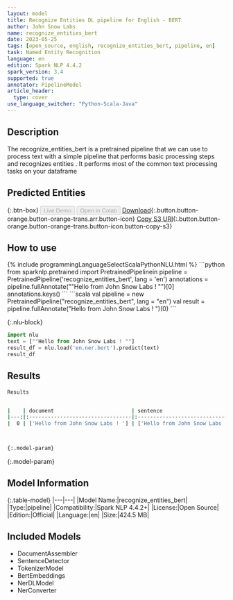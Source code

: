 ```yaml
---
layout: model
title: Recognize Entities DL pipeline for English - BERT
author: John Snow Labs
name: recognize_entities_bert
date: 2023-05-25
tags: [open_source, english, recognize_entities_bert, pipeline, en]
task: Named Entity Recognition
language: en
edition: Spark NLP 4.4.2
spark_version: 3.4
supported: true
annotator: PipelineModel
article_header:
  type: cover
use_language_switcher: "Python-Scala-Java"
---
```


## Description

The recognize_entities_bert is a pretrained pipeline that we can use to process text with a simple pipeline that performs basic processing steps 
and recognizes entities .
It performs most of the common text processing tasks on your dataframe

## Predicted Entities



{:.btn-box}
<button class="button button-orange" disabled>Live Demo</button>
<button class="button button-orange" disabled>Open in Colab</button>
[Download](https://s3.amazonaws.com/auxdata.johnsnowlabs.com/public/models/recognize_entities_bert_en_4.4.2_3.4_1685041284903.zip){:.button.button-orange.button-orange-trans.arr.button-icon}
[Copy S3 URI](s3://auxdata.johnsnowlabs.com/public/models/recognize_entities_bert_en_4.4.2_3.4_1685041284903.zip){:.button.button-orange.button-orange-trans.button-icon.button-copy-s3}

## How to use



<div class="tabs-box" markdown="1">
{% include programmingLanguageSelectScalaPythonNLU.html %}
```python
from sparknlp.pretrained import PretrainedPipelinein
pipeline = PretrainedPipeline('recognize_entities_bert', lang = 'en')
annotations =  pipeline.fullAnnotate(""Hello from John Snow Labs ! "")[0]
annotations.keys()
```
```scala
val pipeline = new PretrainedPipeline("recognize_entities_bert", lang = "en")
val result = pipeline.fullAnnotate("Hello from John Snow Labs ! ")(0)
```

{:.nlu-block}
```python
import nlu
text = [""Hello from John Snow Labs ! ""]
result_df = nlu.load('en.ner.bert').predict(text)
result_df
```
</div>

## Results

```bash
Results


|    | document                         | sentence                        | token                                          | embeddings                   | ner                                        | entities           |
|---:|:---------------------------------|:--------------------------------|:-----------------------------------------------|:-----------------------------|:-------------------------------------------|:-------------------|
|  0 | ['Hello from John Snow Labs ! '] | ['Hello from John Snow Labs !'] | ['Hello', 'from', 'John', 'Snow', 'Labs', '!'] | [[-0.085488274693489,.,...]] | ['O', 'O', 'I-PER', 'I-PER', 'I-ORG', 'O'] | ['John Snow Labs'] ||    | document                         | sentence                        | token                                          | embeddings                   | ner                                        | entities           |



{:.model-param}
```

{:.model-param}
## Model Information

{:.table-model}
|---|---|
|Model Name:|recognize_entities_bert|
|Type:|pipeline|
|Compatibility:|Spark NLP 4.4.2+|
|License:|Open Source|
|Edition:|Official|
|Language:|en|
|Size:|424.5 MB|

## Included Models

- DocumentAssembler
- SentenceDetector
- TokenizerModel
- BertEmbeddings
- NerDLModel
- NerConverter